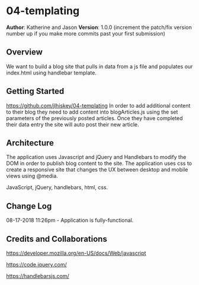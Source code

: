 # 04-templating

**Author**: Katherine and Jason
**Version**: 1.0.0 (increment the patch/fix version number up if you make more commits past your first submission)

## Overview
We want to build a blog site that pulls in data from a js file and populates our index.html using handlebar template.

## Getting Started
https://github.com/jlhiskey/04-templating
In order to add additional content to their blog they need to add content into blogArticles.js using the set parameters of the previously posted articles. Once they have completed their data entry the site will auto post their new article.

## Architecture

The application uses Javascript and jQuery and Handlebars to modify the DOM in order to publish blog content to the site. The application uses css to create a responsive site that changes the UX between desktop and mobile views using @media. 

JavaScript, jQuery, handlebars, html, css.

## Change Log

08-17-2018 11:26pm - Application is fully-functional.

## Credits and Collaborations

https://developer.mozilla.org/en-US/docs/Web/javascript

https://code.jquery.com/

https://handlebarsjs.com/
